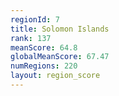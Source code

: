 ```yaml
---
regionId: 7
title: Solomon Islands
rank: 137
meanScore: 64.8
globalMeanScore: 67.47
numRegions: 220
layout: region_score
---
```

